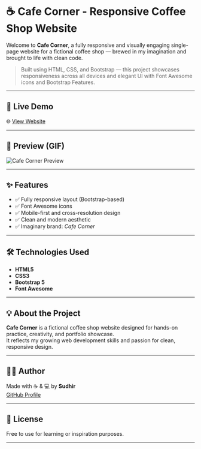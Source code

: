 # ☕ Cafe Corner - Responsive Coffee Shop Website

Welcome to **Cafe Corner**, a fully responsive and visually engaging single-page website for a fictional coffee shop — brewed in my imagination and brought to life with clean code.

> Built using HTML, CSS, and Bootstrap — this project showcases responsiveness across all devices and elegant UI with Font Awesome icons and Bootstrap Features.

---

## 🔗 Live Demo

🌐 [View Website](https://sudhirkannan.github.io/Cafe-Corner/)

---

## 🎥 Preview (GIF)

![Cafe Corner Preview](images/demo.gif)

---

## ✨ Features

- ✅ Fully responsive layout (Bootstrap-based)
- ✅ Font Awesome icons
- ✅ Mobile-first and cross-resolution design
- ✅ Clean and modern aesthetic
- ✅ Imaginary brand: *Cafe Corner*

---

## 🛠️ Technologies Used

- **HTML5**
- **CSS3**
- **Bootstrap 5**
- **Font Awesome**

---

## 💡 About the Project

**Cafe Corner** is a fictional coffee shop website designed for hands-on practice, creativity, and portfolio showcase.  
It reflects my growing web development skills and passion for clean, responsive design.

---

## 🧑‍💻 Author

Made with ☕ & 💻 by **Sudhir**  
[GitHub Profile](https://github.com/SudhirKannan)

---

## 📄 License

Free to use for learning or inspiration purposes.

---
